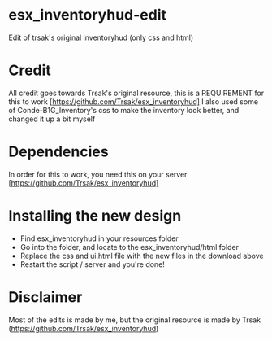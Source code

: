 # esx_inventoryhud-edit
Edit of trsak's original inventoryhud (only css and html)

# Credit
All credit goes towards Trsak's original resource, this is a REQUIREMENT for this to work [https://github.com/Trsak/esx_inventoryhud]
I also used some of Conde-B1G_Inventory's css to make the inventory look better, and changed it up a bit myself

# Dependencies
In order for this to work, you need this on your server [https://github.com/Trsak/esx_inventoryhud]

# Installing the new design
- Find esx_inventoryhud in your resources folder
- Go into the folder, and locate to the esx_inventoryhud/html folder
- Replace the css and ui.html file with the new files in the download above
- Restart the script / server and you're done!

# Disclaimer
Most of the edits is made by me, but the original resource is made by Trsak (https://github.com/Trsak/esx_inventoryhud)
